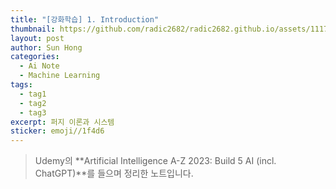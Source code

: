 ```yaml
---
title: "[강화학습] 1. Introduction"
thumbnail: https://github.com/radic2682/radic2682.github.io/assets/11177959/49ec4f78-fa73-4200-a9de-e50764bb6965
layout: post
author: Sun Hong
categories:
  - Ai Note
  - Machine Learning
tags:
  - tag1
  - tag2
  - tag3
excerpt: 퍼지 이론과 시스템
sticker: emoji//1f4d6
---
```

> Udemy의 **Artificial Intelligence A-Z 2023: Build 5 AI (incl. ChatGPT)**를 들으며 정리한 노트입니다.











